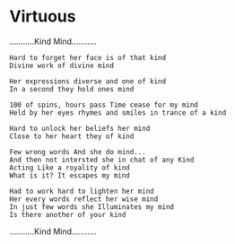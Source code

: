# Virtuous
...........Kind Mind...........
```
Hard to forget her face is of that kind
Divine work of divine mind
``` 
```
Her expressions diverse and one of kind
In a second they hold ones mind
```
```
100 of spins, hours pass Time cease for my mind
Held by her eyes rhymes and smiles in trance of a kind
```
```
Hard to unlock her beliefs her mind
Close to her heart they of kind
```
```
Few wrong words And she do mind...
And then not intersted she in chat of any Kind
Acting Like a royality of kind
What is it? It escapes my mind
```
```
Had to work hard to lighten her mind
Her every words reflect her wise mind
In just few words she Illuminates my mind
Is there another of your kind
```
...........Kind Mind...........


